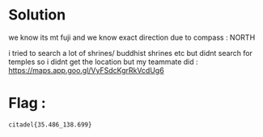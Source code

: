 # Solution

we know its mt fuji and we know exact direction due to compass : NORTH

i tried to search a lot of shrines/ buddhist shrines etc but didnt search for temples so i didnt get the location but my teammate did  : https://maps.app.goo.gl/VyFSdcKgrRkVcdUg6

# Flag : 
`citadel{35.486_138.699}`
